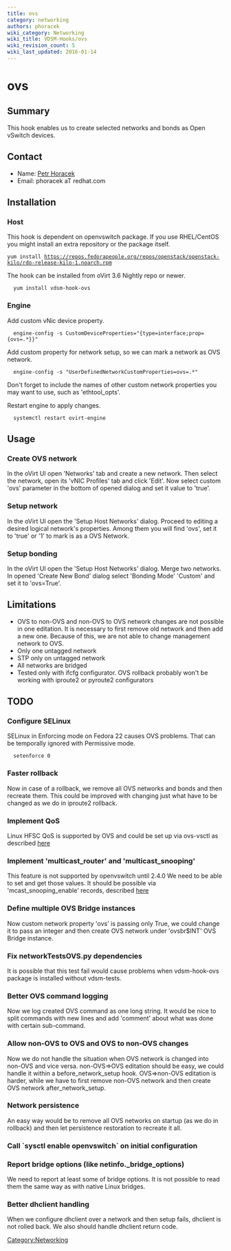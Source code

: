 ```yaml
---
title: ovs
category: networking
authors: phoracek
wiki_category: Networking
wiki_title: VDSM-Hooks/ovs
wiki_revision_count: 5
wiki_last_updated: 2016-01-14
---
```


# ovs

## Summary

This hook enables us to create selected networks and bonds as Open vSwitch devices.

## Contact

*   Name: [ Petr Horacek](User:Phoracek)
*   Email: phoracek aT redhat.com

## Installation

### Host

This hook is dependent on openvswitch package. If you use RHEL/CentOS you might install an extra repository or the package itself.

`yum install `[`https://repos.fedorapeople.org/repos/openstack/openstack-kilo/rdo-release-kilo-1.noarch.rpm`](https://repos.fedorapeople.org/repos/openstack/openstack-kilo/rdo-release-kilo-1.noarch.rpm)

The hook can be installed from oVirt 3.6 Nightly repo or newer.

      yum install vdsm-hook-ovs

### Engine

Add custom vNic device property.

      engine-config -s CustomDeviceProperties="{type=interface;prop={ovs=.*}}"

Add custom property for network setup, so we can mark a network as OVS network.

      engine-config -s "UserDefinedNetworkCustomProperties=ovs=.*"

Don't forget to include the names of other custom network properties you may want to use, such as 'ethtool_opts'.

Restart engine to apply changes.

      systemctl restart ovirt-engine

## Usage

### Create OVS network

In the oVirt UI open 'Networks' tab and create a new network. Then select the network, open its 'vNIC Profiles' tab and click 'Edit'. Now select custom 'ovs' parameter in the bottom of opened dialog and set it value to 'true'.

### Setup network

In the oVirt UI open the 'Setup Host Networks' dialog. Proceed to editing a desired logical network's properties. Among them you will find 'ovs', set it to 'true' or '1' to mark is as a OVS Network.

### Setup bonding

In the oVirt UI open the 'Setup Host Networks' dialog. Merge two networks. In opened 'Create New Bond' dialog select 'Bonding Mode' 'Custom' and set it to 'ovs=True'.

## Limitations

*   OVS to non-OVS and non-OVS to OVS network changes are not possible in one editation. It is necessary to first remove old network and then add a new one. Because of this, we are not able to change management network to OVS.
*   Only one untagged network
*   STP only on untagged network
*   All networks are bridged
*   Tested only with ifcfg configurator. OVS rollback probably won't be working with iproute2 or pyroute2 configurators

## TODO

### Configure SELinux

SELinux in Enforcing mode on Fedora 22 causes OVS problems. That can be temporally ignored with Permissive mode.

      setenforce 0

### Faster rollback

Now in case of a rollback, we remove all OVS networks and bonds and then recreate them. This could be improved with changing just what have to be changed as we do in iproute2 rollback.

### Implement QoS

Linux HFSC QoS is supported by OVS and could be set up via ovs-vsctl as described [here](http://openvswitch.org/ovs-vswitchd.conf.db.5.pdf)

### Implement 'multicast_router' and 'multicast_snooping'

This feature is not supported by openvswitch until 2.4.0 We need to be able to set and get those values. It should be possible via 'mcast_snooping_enable' records, described [here](http://openvswitch.org/ovs-vswitchd.conf.db.5.pdf)

### Define multiple OVS Bridge instances

Now custom network property 'ovs' is passing only True, we could change it to pass an integer and then create OVS network under 'ovsbr$INT' OVS Bridge instance.

### Fix networkTestsOVS.py dependencies

It is possible that this test fail would cause problems when vdsm-hook-ovs package is installed without vdsm-tests.

### Better OVS command logging

Now we log created OVS command as one long string. It would be nice to split commands with new lines and add 'comment' about what was done with certain sub-command.

### Allow non-OVS to OVS and OVS to non-OVS changes

Now we do not handle the situation when OVS network is changed into non-OVS and vice versa. non-OVS=>OVS editation should be easy, we could handle it within a before_network_setup hook. OVS=>non-OVS editation is harder, while we have to first remove non-OVS network and then create OVS network after_network_setup.

### Network persistence

An easy way would be to remove all OVS networks on startup (as we do in rollback) and then let persistence restoration to recreate it all.

### Call \`sysctl enable openvswitch\` on initial configuration

### Report bridge options (like netinfo._bridge_options)

We need to report at least some of bridge options. It is not possible to read them the same way as with native Linux bridges.

### Better dhclient handling

When we configure dhclient over a network and then setup fails, dhclient is not rolled back. We also should handle dhclient return code.

<Category:Networking>
